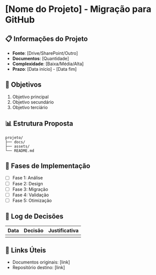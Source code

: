 # [Nome do Projeto] - Migração para GitHub

## 📋 Informações do Projeto

- **Fonte**: [Drive/SharePoint/Outro]
- **Documentos**: [Quantidade]
- **Complexidade**: [Baixa/Média/Alta]
- **Prazo**: [Data início] - [Data fim]

## 🎯 Objetivos

1. Objetivo principal
2. Objetivo secundário
3. Objetivo terciário

## 📊 Estrutura Proposta

```
projeto/
├── docs/
├── assets/
└── README.md
```

## 🚀 Fases de Implementação

- [ ] Fase 1: Análise
- [ ] Fase 2: Design  
- [ ] Fase 3: Migração
- [ ] Fase 4: Validação
- [ ] Fase 5: Otimização

## 📝 Log de Decisões

| Data | Decisão | Justificativa |
|------|---------|---------------|
| | | |

## 🔗 Links Úteis

- Documentos originais: [link]
- Repositório destino: [link]